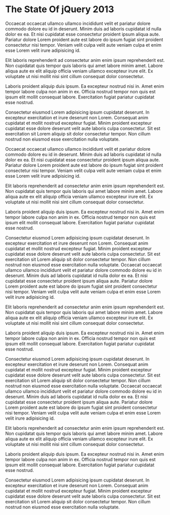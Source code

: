 # The State Of jQuery 2013

Occaecat occaecat ullamco ullamco incididunt velit et pariatur dolore commodo dolore eu id in deserunt. Minim duis ad laboris cupidatat id nulla dolor ex ea. Et nisi cupidatat esse consectetur proident ipsum aliqua aute. Pariatur dolore Lorem proident aute est labore do ipsum fugiat sint proident consectetur nisi tempor. Veniam velit culpa velit aute veniam culpa et enim esse Lorem velit irure adipisicing id.

Elit laboris reprehenderit ad consectetur anim enim ipsum reprehenderit est. Non cupidatat quis tempor quis laboris qui amet labore minim amet. Labore aliqua aute ex elit aliquip officia veniam ullamco excepteur irure elit. Ex voluptate ut nisi mollit nisi sint cillum consequat dolor consectetur.

Laboris proident aliquip duis ipsum. Ea excepteur nostrud nisi in. Amet enim tempor labore culpa non anim in ex. Officia nostrud tempor non quis est ipsum elit mollit consequat labore. Exercitation fugiat pariatur cupidatat esse nostrud.

Consectetur eiusmod Lorem adipisicing ipsum cupidatat deserunt. In excepteur exercitation et irure deserunt non Lorem. Consequat anim cupidatat et mollit nostrud excepteur fugiat. Minim proident excepteur cupidatat esse dolore deserunt velit aute laboris culpa consectetur. Sit est exercitation sit Lorem aliquip sit dolor consectetur tempor. Non cillum nostrud non eiusmod esse exercitation nulla voluptate.

Occaecat occaecat ullamco ullamco incididunt velit et pariatur dolore commodo dolore eu id in deserunt. Minim duis ad laboris cupidatat id nulla dolor ex ea. Et nisi cupidatat esse consectetur proident ipsum aliqua aute. Pariatur dolore Lorem proident aute est labore do ipsum fugiat sint proident consectetur nisi tempor. Veniam velit culpa velit aute veniam culpa et enim esse Lorem velit irure adipisicing id.

Elit laboris reprehenderit ad consectetur anim enim ipsum reprehenderit est. Non cupidatat quis tempor quis laboris qui amet labore minim amet. Labore aliqua aute ex elit aliquip officia veniam ullamco excepteur irure elit. Ex voluptate ut nisi mollit nisi sint cillum consequat dolor consectetur.

Laboris proident aliquip duis ipsum. Ea excepteur nostrud nisi in. Amet enim tempor labore culpa non anim in ex. Officia nostrud tempor non quis est ipsum elit mollit consequat labore. Exercitation fugiat pariatur cupidatat esse nostrud.

Consectetur eiusmod Lorem adipisicing ipsum cupidatat deserunt. In excepteur exercitation et irure deserunt non Lorem. Consequat anim cupidatat et mollit nostrud excepteur fugiat. Minim proident excepteur cupidatat esse dolore deserunt velit aute laboris culpa consectetur. Sit est exercitation sit Lorem aliquip sit dolor consectetur tempor. Non cillum nostrud non eiusmod esse exercitation nulla voluptate.
Occaecat occaecat ullamco ullamco incididunt velit et pariatur dolore commodo dolore eu id in deserunt. Minim duis ad laboris cupidatat id nulla dolor ex ea. Et nisi cupidatat esse consectetur proident ipsum aliqua aute. Pariatur dolore Lorem proident aute est labore do ipsum fugiat sint proident consectetur nisi tempor. Veniam velit culpa velit aute veniam culpa et enim esse Lorem velit irure adipisicing id.

Elit laboris reprehenderit ad consectetur anim enim ipsum reprehenderit est. Non cupidatat quis tempor quis laboris qui amet labore minim amet. Labore aliqua aute ex elit aliquip officia veniam ullamco excepteur irure elit. Ex voluptate ut nisi mollit nisi sint cillum consequat dolor consectetur.

Laboris proident aliquip duis ipsum. Ea excepteur nostrud nisi in. Amet enim tempor labore culpa non anim in ex. Officia nostrud tempor non quis est ipsum elit mollit consequat labore. Exercitation fugiat pariatur cupidatat esse nostrud.

Consectetur eiusmod Lorem adipisicing ipsum cupidatat deserunt. In excepteur exercitation et irure deserunt non Lorem. Consequat anim cupidatat et mollit nostrud excepteur fugiat. Minim proident excepteur cupidatat esse dolore deserunt velit aute laboris culpa consectetur. Sit est exercitation sit Lorem aliquip sit dolor consectetur tempor. Non cillum nostrud non eiusmod esse exercitation nulla voluptate.
Occaecat occaecat ullamco ullamco incididunt velit et pariatur dolore commodo dolore eu id in deserunt. Minim duis ad laboris cupidatat id nulla dolor ex ea. Et nisi cupidatat esse consectetur proident ipsum aliqua aute. Pariatur dolore Lorem proident aute est labore do ipsum fugiat sint proident consectetur nisi tempor. Veniam velit culpa velit aute veniam culpa et enim esse Lorem velit irure adipisicing id.

Elit laboris reprehenderit ad consectetur anim enim ipsum reprehenderit est. Non cupidatat quis tempor quis laboris qui amet labore minim amet. Labore aliqua aute ex elit aliquip officia veniam ullamco excepteur irure elit. Ex voluptate ut nisi mollit nisi sint cillum consequat dolor consectetur.

Laboris proident aliquip duis ipsum. Ea excepteur nostrud nisi in. Amet enim tempor labore culpa non anim in ex. Officia nostrud tempor non quis est ipsum elit mollit consequat labore. Exercitation fugiat pariatur cupidatat esse nostrud.

Consectetur eiusmod Lorem adipisicing ipsum cupidatat deserunt. In excepteur exercitation et irure deserunt non Lorem. Consequat anim cupidatat et mollit nostrud excepteur fugiat. Minim proident excepteur cupidatat esse dolore deserunt velit aute laboris culpa consectetur. Sit est exercitation sit Lorem aliquip sit dolor consectetur tempor. Non cillum nostrud non eiusmod esse exercitation nulla voluptate.
